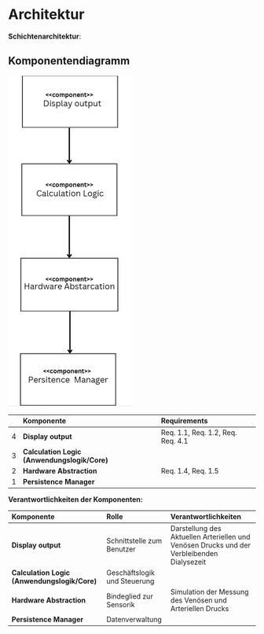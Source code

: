 # Architektur

**Schichtenarchitektur**:

## Komponentendiagramm


![Komponenten Diagramm](../referenziert/Komponentendiagramm.png)

| | **Komponente** | **Requirements** |
|:-:|:---|:---|
| 4 | **Display output** | Req. 1.1, Req. 1.2, Req. Req. 4.1 |
| 3 | **Calculation Logic (Anwendungslogik/Core)** | |
| 2 | **Hardware Abstraction** | Req. 1.4, Req. 1.5 |
| 1 | **Persistence Manager** | |




**Verantwortlichkeiten der Komponenten:**

| **Komponente** | **Rolle** | **Verantwortlichkeiten** |
|:---|:---|:---|
| **Display output** | Schnittstelle zum Benutzer | Darstellung des Aktuellen Arteriellen und Venösen Drucks und der Verbleibenden Dialysezeit |
| **Calculation Logic (Anwendungslogik/Core)** | Geschäftslogik und Steuerung | |
| **Hardware Abstraction** | Bindeglied zur Sensorik | Simulation der Messung des Venösen und Arteriellen Drucks |
| **Persistence Manager** |Datenverwaltung| |
